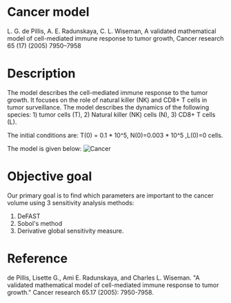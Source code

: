 # Cancer model

L. G. de Pillis, A. E. Radunskaya, C. L. Wiseman, A validated mathematical model of cell-mediated immune response to tumor growth, Cancer research 65 (17) (2005) 7950–7958

# Description
The model describes the cell-mediated immune response to the tumor growth. It focuses on the role of natural killer (NK) and CD8+ T cells in tumor surveillance. 
The model describes the dynamics of the following species: 1) tumor cells (T), 2) Natural killer (NK) cells (N), 3) CD8+ T cells (L). 

The initial conditions are: T(0) = 0.1 * 10^5, N(0)=0.003 * 10^5 ,L(0)=0 cells. 

The model is given below: 
![Cancer](https://user-images.githubusercontent.com/20584697/122597919-eede2980-d020-11eb-96e2-e8d2b1a721ae.png)

# Objective goal
Our primary goal is to find which parameters are important to the cancer volume using 3 sensitivity analysis methods: 
1. DeFAST
2. Sobol's method
3. Derivative global sensitivity measure. 
 

# Reference 
de Pillis, Lisette G., Ami E. Radunskaya, and Charles L. Wiseman. "A validated mathematical model of cell-mediated immune response to tumor growth." Cancer research 65.17 (2005): 7950-7958.
